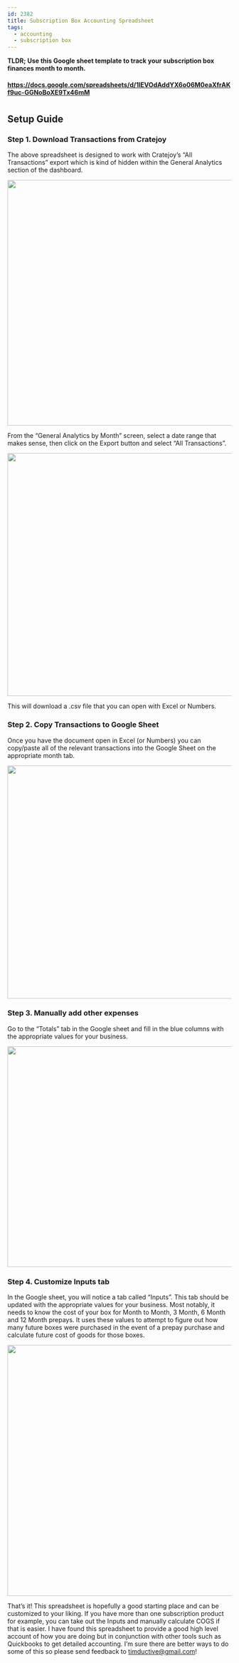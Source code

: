 ```yaml
---
id: 2382
title: Subscription Box Accounting Spreadsheet
tags:
  - accounting
  - subscription box
---
```

**TLDR; Use this Google sheet template to track your subscription box finances month to month.**

#### <https://docs.google.com/spreadsheets/d/1lEVOdAddYX6o06M0eaXfrAKf9uc-GGNoBoXE9Tx46mM>

# 

## Setup Guide

### Step 1. Download Transactions from Cratejoy

The above spreadsheet is designed to work with Cratejoy&#8217;s &#8220;All Transactions&#8221; export which is kind of hidden within the General Analytics section of the dashboard.

[<img class="aligncenter size-large wp-image-2383" src="https://tims.io/img/2018/08/Analytics_•_Cratejoy-1024x551.png" alt="" width="1024" height="551" srcset="https://tims.io/img/2018/08/Analytics_•_Cratejoy-1024x551.png 1024w, https://tims.io/img/2018/08/Analytics_•_Cratejoy-300x161.png 300w, https://tims.io/img/2018/08/Analytics_•_Cratejoy-768x413.png 768w, https://tims.io/img/2018/08/Analytics_•_Cratejoy-830x447.png 830w, https://tims.io/img/2018/08/Analytics_•_Cratejoy-230x124.png 230w, https://tims.io/img/2018/08/Analytics_•_Cratejoy-350x188.png 350w, https://tims.io/img/2018/08/Analytics_•_Cratejoy-480x258.png 480w" sizes="(max-width: 1024px) 100vw, 1024px" />](https://tims.io/img/2018/08/Analytics_•_Cratejoy.png)

From the &#8220;General Analytics by Month&#8221; screen, select a date range that makes sense, then click on the Export button and select &#8220;All Transactions&#8221;.

[<img class="aligncenter size-large wp-image-2387" src="https://tims.io/img/2018/08/The_Preschool_Box_•_Cratejoy-1024x545.png" alt="" width="1024" height="545" srcset="https://tims.io/img/2018/08/The_Preschool_Box_•_Cratejoy-1024x545.png 1024w, https://tims.io/img/2018/08/The_Preschool_Box_•_Cratejoy-300x160.png 300w, https://tims.io/img/2018/08/The_Preschool_Box_•_Cratejoy-768x409.png 768w, https://tims.io/img/2018/08/The_Preschool_Box_•_Cratejoy-830x442.png 830w, https://tims.io/img/2018/08/The_Preschool_Box_•_Cratejoy-230x122.png 230w, https://tims.io/img/2018/08/The_Preschool_Box_•_Cratejoy-350x186.png 350w, https://tims.io/img/2018/08/The_Preschool_Box_•_Cratejoy-480x255.png 480w" sizes="(max-width: 1024px) 100vw, 1024px" />](https://tims.io/img/2018/08/The_Preschool_Box_•_Cratejoy.png)

This will download a .csv file that you can open with Excel or Numbers.

### Step 2. Copy Transactions to Google Sheet

Once you have the document open in Excel (or Numbers) you can copy/paste all of the relevant transactions into the Google Sheet on the appropriate month tab.

[<img class="aligncenter size-large wp-image-2388" src="https://tims.io/img/2018/08/2018_Preschool_Box_Accounting_-_Google_Sheets-1024x523.png" alt="" width="1024" height="523" srcset="https://tims.io/img/2018/08/2018_Preschool_Box_Accounting_-_Google_Sheets-1024x523.png 1024w, https://tims.io/img/2018/08/2018_Preschool_Box_Accounting_-_Google_Sheets-300x153.png 300w, https://tims.io/img/2018/08/2018_Preschool_Box_Accounting_-_Google_Sheets-768x392.png 768w, https://tims.io/img/2018/08/2018_Preschool_Box_Accounting_-_Google_Sheets-830x424.png 830w, https://tims.io/img/2018/08/2018_Preschool_Box_Accounting_-_Google_Sheets-230x118.png 230w, https://tims.io/img/2018/08/2018_Preschool_Box_Accounting_-_Google_Sheets-350x179.png 350w, https://tims.io/img/2018/08/2018_Preschool_Box_Accounting_-_Google_Sheets-480x245.png 480w" sizes="(max-width: 1024px) 100vw, 1024px" />](https://tims.io/img/2018/08/2018_Preschool_Box_Accounting_-_Google_Sheets.png)

### Step 3. Manually add other expenses

Go to the &#8220;Totals&#8221; tab in the Google sheet and fill in the blue columns with the appropriate values for your business.

[<img class="aligncenter size-large wp-image-2389" src="https://tims.io/img/2018/08/2018_Preschool_Box_Accounting_-_Google_Sheets-2-1024x495.png" alt="" width="1024" height="495" srcset="https://tims.io/img/2018/08/2018_Preschool_Box_Accounting_-_Google_Sheets-2-1024x495.png 1024w, https://tims.io/img/2018/08/2018_Preschool_Box_Accounting_-_Google_Sheets-2-300x145.png 300w, https://tims.io/img/2018/08/2018_Preschool_Box_Accounting_-_Google_Sheets-2-768x371.png 768w, https://tims.io/img/2018/08/2018_Preschool_Box_Accounting_-_Google_Sheets-2-830x401.png 830w, https://tims.io/img/2018/08/2018_Preschool_Box_Accounting_-_Google_Sheets-2-230x111.png 230w, https://tims.io/img/2018/08/2018_Preschool_Box_Accounting_-_Google_Sheets-2-350x169.png 350w, https://tims.io/img/2018/08/2018_Preschool_Box_Accounting_-_Google_Sheets-2-480x232.png 480w" sizes="(max-width: 1024px) 100vw, 1024px" />](https://tims.io/img/2018/08/2018_Preschool_Box_Accounting_-_Google_Sheets-2.png)

### Step 4. Customize Inputs tab

In the Google sheet, you will notice a tab called &#8220;Inputs&#8221;. This tab should be updated with the appropriate values for your business. Most notably, it needs to know the cost of your box for Month to Month, 3 Month, 6 Month and 12 Month prepays. It uses these values to attempt to figure out how many future boxes were purchased in the event of a prepay purchase and calculate future cost of goods for those boxes.

[<img class="aligncenter size-large wp-image-2390" src="https://tims.io/img/2018/08/Screen-Shot-2018-08-21-at-2.14.15-PM-1024x563.png" alt="" width="1024" height="563" srcset="https://tims.io/img/2018/08/Screen-Shot-2018-08-21-at-2.14.15-PM-1024x563.png 1024w, https://tims.io/img/2018/08/Screen-Shot-2018-08-21-at-2.14.15-PM-300x165.png 300w, https://tims.io/img/2018/08/Screen-Shot-2018-08-21-at-2.14.15-PM-768x422.png 768w, https://tims.io/img/2018/08/Screen-Shot-2018-08-21-at-2.14.15-PM-830x456.png 830w, https://tims.io/img/2018/08/Screen-Shot-2018-08-21-at-2.14.15-PM-230x126.png 230w, https://tims.io/img/2018/08/Screen-Shot-2018-08-21-at-2.14.15-PM-350x192.png 350w, https://tims.io/img/2018/08/Screen-Shot-2018-08-21-at-2.14.15-PM-480x264.png 480w" sizes="(max-width: 1024px) 100vw, 1024px" />](https://tims.io/img/2018/08/Screen-Shot-2018-08-21-at-2.14.15-PM.png)

That&#8217;s it! This spreadsheet is hopefully a good starting place and can be customized to your liking. If you have more than one subscription product for example, you can take out the Inputs and manually calculate COGS if that is easier. I have found this spreadsheet to provide a good high level account of how you are doing but in conjunction with other tools such as Quickbooks to get detailed accounting. I&#8217;m sure there are better ways to do some of this so please send feedback to timductive@gmail.com!